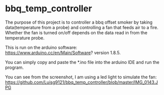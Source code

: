 # bbq_temp_controller

The purpose of this project is to controller a bbq offset smoker by taking data(temperature from a probe) and controlling a fan that feeds air to a fire. Whether the fan is turned on/off depends on the data read in from the temperature probe.

This is run on the arduino software: https://www.arduino.cc/en/Main/Software? version 1.8.5.

You can simply copy and paste the *.ino file into the arduino IDE and run the program.

You can see from the screenshot, I am using a led light to simulate the fan: https://github.com/Luisg9121/bbq_temp_controller/blob/master/IMG_0143.JPG
